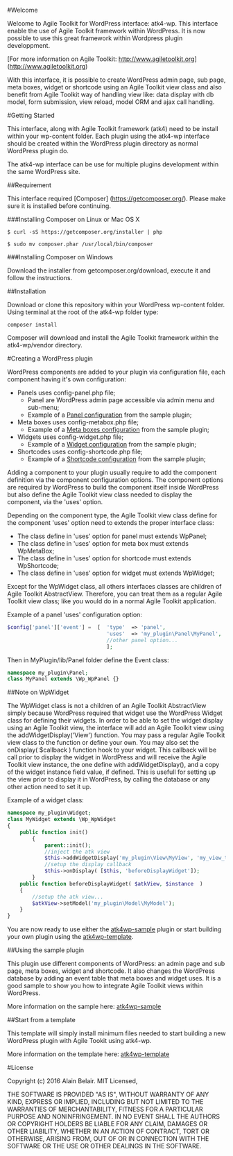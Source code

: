 #Welcome

Welcome to Agile Toolkit for WordPress interface: atk4-wp. 
This interface enable the use of Agile Toolkit framework within WordPress. 
It is now possible to use this great framework within Wordpress plugin developpment.

[For more information on Agile Toolkit: http://www.agiletoolkit.org] (http://www.agiletoolkit.org)

With this interface, it is possible to create WordPress admin page, sub page, meta boxes, widget or shortcode using an Agile Toolkit
view class and also benefit from Agile Toolkit way of handling view like: data display with db model, form submission, view reload, model ORM and ajax call handling.


#Getting Started

This interface, along with Agile Toolkit framework (atk4) need to be install within your wp-content folder. 
Each plugin using the atk4-wp interface should be created within the WordPress plugin directory as normal WordPress plugin do.

The atk4-wp interface can be use for multiple plugins development within the same WordPress site.

##Requirement

This interface required [Composer] (https://getcomposer.org/). Please make sure it is installed before continuing.

###Installing Composer on Linux or Mac OS X

```
$ curl -sS https://getcomposer.org/installer | php
```

```
$ sudo mv composer.phar /usr/local/bin/composer
```

###Installing Composer on Windows

Download the installer from getcomposer.org/download, execute it and follow the instructions.

##Installation

Download or clone this repository within your WordPress wp-content folder. Using terminal at the root of the atk4-wp folder type:

```
composer install
```

Composer will download and install the Agile Toolkit framework within the atk4-wp/vendor directory.


#Creating a WordPress plugin

WordPress components are added to your plugin via configuration file, each component having it's own configuration:

* Panels uses config-panel.php file;
  * Panel are WordPress admin page accessible via admin menu and sub-menu;
  * Example of a [Panel configuration](https://github.com/ibelar/atk4wp-sample/blob/master/config-panel.php) from the sample plugin;
* Meta boxes uses config-metabox.php file;
  * Example of a [Meta boxes configuration](https://github.com/ibelar/atk4wp-sample/blob/master/config-metabox.php) from the sample plugin;
* Widgets uses config-widget.php file;
  * Example of a [Widget configuration](https://github.com/ibelar/atk4wp-sample/blob/master/config-widget.php) from the sample plugin;
* Shortcodes uses config-shortcode.php file;
  * Example of a [Shortcode configuration](https://github.com/ibelar/atk4wp-sample/blob/master/config-shortcode.php) from the sample plugin;

Adding a component to your plugin usually require to add the component definition via the component configuration options.
The component options are required by WordPress to build the component itself inside WordPress but also define the Agile Toolkit view class needed to display the component, via the 'uses' option.

Depending on the component type, the Agile Toolkit view class define for the component 'uses' option need to extends the proper interface class:

* The class define in 'uses' option for panel must extends WpPanel;
* The class define in 'uses' option for meta box must extends WpMetaBox;
* The class define in 'uses' option for shortcode must extends WpShortcode;
* The class define in 'uses' option for widget must extends WpWidget;

Except for the WpWidget class, all others interfaces classes are children of Agile Toolkit AbstractView. 
Therefore, you can treat them as a regular Agile Toolkit view class; like you would do in a normal Agile Toolkit application.

Example of a panel 'uses' configuration option:

```php
$config['panel']['event'] =  [  'type'  => 'panel',
                                'uses'  => 'my_plugin\Panel\MyPanel',
                                //other panel option...
                                ];
```

Then in MyPlugin/lib/Panel folder define the Event class:

```php
namespace my_plugin\Panel;
class MyPanel extends \Wp_WpPanel {}
```
##Note on WpWidget

The WpWidget class is not a children of an Agile Toolkit AbstractView simply because WordPress required that widget use the WordPress Widget class for defining their widgets. 
In order to be able to set the widget display using an Agile Toolkit view, the interface will add an Agile Toolkit view using the addWidgetDisplay('View') function.
You may pass a regular Agile Toolkit view class to the function or define your own. 
You may also set the onDisplay( $callback ) function hook to your widget. This callback will be call prior to display the widget in WordPress and will receive the Agile Toolkit view instance, the one define with addWidgetDisplay(), and a copy of the widget instance field value, if defined.
This is usefull for setting up the view prior to display it in WordPress, by calling the database or any other action need to set it up.

Example of a widget class:

```php
namespace my_plugin\Widget;
class MyWidget extends \Wp_WpWidget
{
    public function init()
    	{
    		parent::init();
    		//inject the atk view
    		$this->addWidgetDisplay('my_plugin\View\MyView', 'my_view_title');
    		//setup the display callback
    		$this->onDisplay( [$this, 'beforeDisplayWidget']);
    	}
    public function beforeDisplayWidget( $atkView, $instance  )
	{
	    //setup the atk view...
		$atkView->setModel('my_plugin\Model\MyModel');
	}
}
```

You are now ready to use either the [atk4wp-sample](https://github.com/ibelar/atk4wp-sample) plugin or start building your own plugin using the [atk4wp-template](https://github.com/ibelar/atk4wp-template).

##Using the sample plugin

This plugin use different components of WordPress: an admin page and sub page, meta boxes, widget and shortcode.
It also changes the WordPress database by adding an event table that meta boxes and widget uses. 
It is a good sample to show you how to integrate Agile Toolkit views within WordPress.

More information on the sample here: [atk4wp-sample](https://github.com/ibelar/atk4wp-sample)


##Start from a template

This template will simply install minimum files needed to start building a new WordPress plugin with Agile Tookit using atk4-wp.

More information on the template here: [atk4wp-template](https://github.com/ibelar/atk4wp-template)

#License

Copyright (c) 2016 Alain Belair. MIT Licensed,

THE SOFTWARE IS PROVIDED "AS IS", WITHOUT WARRANTY OF ANY KIND, EXPRESS OR IMPLIED, INCLUDING BUT NOT LIMITED TO THE WARRANTIES OF MERCHANTABILITY, FITNESS FOR A PARTICULAR PURPOSE AND NONINFRINGEMENT. IN NO EVENT SHALL THE AUTHORS OR COPYRIGHT HOLDERS BE LIABLE FOR ANY CLAIM, DAMAGES OR OTHER LIABILITY, WHETHER IN AN ACTION OF CONTRACT, TORT OR OTHERWISE, ARISING FROM, OUT OF OR IN CONNECTION WITH THE SOFTWARE OR THE USE OR OTHER DEALINGS IN THE SOFTWARE.